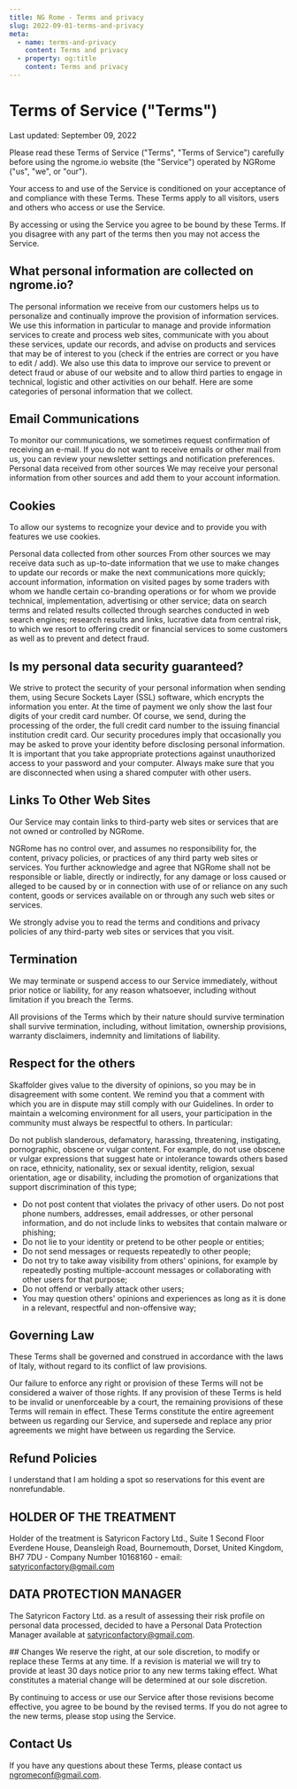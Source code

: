 ```yaml
---
title: NG Rome - Terms and privacy
slug: 2022-09-01-terms-and-privacy
meta:
  - name: terms-and-privacy
    content: Terms and privacy
  - property: og:title
    content: Terms and privacy
---
```


# Terms of Service ("Terms")
Last updated: September 09, 2022

Please read these Terms of Service ("Terms", "Terms of Service") carefully before using the ngrome.io website (the "Service") operated by NGRome ("us", "we", or "our").

Your access to and use of the Service is conditioned on your acceptance of and compliance with these Terms. These Terms apply to all visitors, users and others who access or use the Service.

By accessing or using the Service you agree to be bound by these Terms. If you disagree with any part of the terms then you may not access the Service.


## What personal information are collected on ngrome.io?

The personal information we receive from our customers helps us to personalize and continually improve the provision of information services. We use this information in particular to manage and provide information services to create and process web sites, communicate with you about these services, update our records, and advise on products and services that may be of interest to you (check if the entries are correct or you have to edit / add). We also use this data to improve our service to prevent or detect fraud or abuse of our website and to allow third parties to engage in technical, logistic and other activities on our behalf. Here are some categories of personal information that we collect.

## Email Communications

To monitor our communications, we sometimes request confirmation of receiving an e-mail. If you do not want to receive emails or other mail from us, you can review your newsletter settings and notification preferences. Personal data received from other sources We may receive your personal information from other sources and add them to your account information.


## Cookies
To allow our systems to recognize your device and to provide you with features we use cookies.

Personal data collected from other sources
From other sources we may receive data such as up-to-date information that we use to make changes to update our records or make the next communications more quickly; account information, information on visited pages by some traders with whom we handle certain co-branding operations or for whom we provide technical, implementation, advertising or other service; data on search terms and related results collected through searches conducted in web search engines; research results and links, lucrative data from central risk, to which we resort to offering credit or financial services to some customers as well as to prevent and detect fraud.


## Is my personal data security guaranteed?
We strive to protect the security of your personal information when sending them, using Secure Sockets Layer (SSL) software, which encrypts the information you enter. At the time of payment we only show the last four digits of your credit card number. Of course, we send, during the processing of the order, the full credit card number to the issuing financial institution credit card. Our security procedures imply that occasionally you may be asked to prove your identity before disclosing personal information. It is important that you take appropriate protections against unauthorized access to your password and your computer. Always make sure that you are disconnected when using a shared computer with other users.


## Links To Other Web Sites
Our Service may contain links to third-party web sites or services that are not owned or controlled by NGRome.

NGRome has no control over, and assumes no responsibility for, the content, privacy policies, or practices of any third party web sites or services. You further acknowledge and agree that NGRome shall not be responsible or liable, directly or indirectly, for any damage or loss caused or alleged to be caused by or in connection with use of or reliance on any such content, goods or services available on or through any such web sites or services.

We strongly advise you to read the terms and conditions and privacy policies of any third-party web sites or services that you visit.


## Termination
We may terminate or suspend access to our Service immediately, without prior notice or liability, for any reason whatsoever, including without limitation if you breach the Terms.

All provisions of the Terms which by their nature should survive termination shall survive termination, including, without limitation, ownership provisions, warranty disclaimers, indemnity and limitations of liability.


## Respect for the others
Skaffolder gives value to the diversity of opinions, so you may be in disagreement with some content. We remind you that a comment with which you are in dispute may still comply with our Guidelines. In order to maintain a welcoming environment for all users, your participation in the community must always be respectful to others. In particular:

Do not publish slanderous, defamatory, harassing, threatening, instigating, pornographic, obscene or vulgar content. For example, do not use obscene or vulgar expressions that suggest hate or intolerance towards others based on race, ethnicity, nationality, sex or sexual identity, religion, sexual orientation, age or disability, including the promotion of organizations that support discrimination of this type;

- Do not post content that violates the privacy of other users. Do not post phone numbers, addresses, email addresses, or other personal information, and do not include links to websites that contain malware or phishing;
- Do not lie to your identity or pretend to be other people or entities;
- Do not send messages or requests repeatedly to other people;
- Do not try to take away visibility from others' opinions, for example by repeatedly posting multiple-account messages or collaborating with other users for that purpose;
- Do not offend or verbally attack other users;
- You may question others' opinions and experiences as long as it is done in a relevant, respectful and non-offensive way;

## Governing Law
These Terms shall be governed and construed in accordance with the laws of Italy, without regard to its conflict of law provisions.

Our failure to enforce any right or provision of these Terms will not be considered a waiver of those rights. If any provision of these Terms is held to be invalid or unenforceable by a court, the remaining provisions of these Terms will remain in effect. These Terms constitute the entire agreement between us regarding our Service, and supersede and replace any prior agreements we might have between us regarding the Service.

## Refund Policies
I understand that I am holding a spot so reservations for this event are nonrefundable.


## HOLDER OF THE TREATMENT
Holder of the treatment is Satyricon Factory Ltd., Suite 1 Second Floor Everdene House, Deansleigh Road, Bournemouth, Dorset, United Kingdom, BH7 7DU - Company Number 10168160 - email: satyriconfactory@gmail.com


## DATA PROTECTION MANAGER
The Satyricon Factory Ltd. as a result of assessing their risk profile on personal data processed, decided to have a Personal Data Protection Manager available at satyriconfactory@gmail.com.


## Changes
We reserve the right, at our sole discretion, to modify or replace these Terms at any time. If a revision is material we will try to provide at least 30 days notice prior to any new terms taking effect. What constitutes a material change will be determined at our sole discretion.

By continuing to access or use our Service after those revisions become effective, you agree to be bound by the revised terms. If you do not agree to the new terms, please stop using the Service.


## Contact Us
If you have any questions about these Terms, please contact us ngromeconf@gmail.com.


